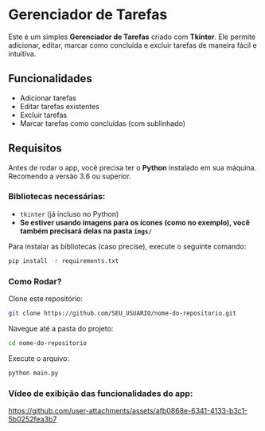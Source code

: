 # Gerenciador de Tarefas

Este é um simples **Gerenciador de Tarefas** criado com **Tkinter**. Ele permite adicionar, editar, marcar como concluída e excluir tarefas de maneira fácil e intuitiva.

## Funcionalidades

- Adicionar tarefas
- Editar tarefas existentes
- Excluir tarefas
- Marcar tarefas como concluídas (com sublinhado)

## Requisitos

Antes de rodar o app, você precisa ter o **Python** instalado em sua máquina. Recomendo a versão 3.6 ou superior.

### Bibliotecas necessárias:

- `tkinter` (já incluso no Python)
- **Se estiver usando imagens para os ícones (como no exemplo), você também precisará delas na pasta `imgs/`**

Para instalar as bibliotecas (caso precise), execute o seguinte comando:

```bash
pip install -r requirements.txt
```

### Como Rodar?

Clone este repositório:

```bash
git clone https://github.com/SEU_USUARIO/nome-do-repositorio.git
```

Navegue até a pasta do projeto:

```bash
cd nome-do-repositorio
```

Execute o arquivo:

```bash
python main.py
```

### Vídeo de exibição das funcionalidades do app:

https://github.com/user-attachments/assets/afb0868e-6341-4133-b3c1-5b0252fea3b7


